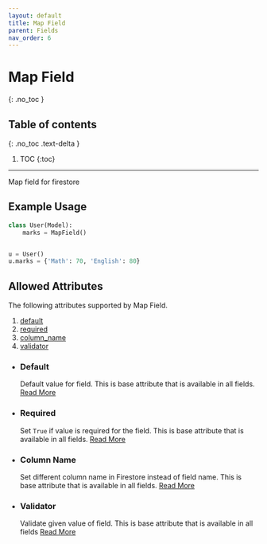 ```yaml
---
layout: default
title: Map Field
parent: Fields
nav_order: 6
---
```


# Map Field

{: .no_toc }

## Table of contents

{: .no_toc .text-delta }

1. TOC
{:toc}

---

Map field for firestore

## Example Usage

```python
class User(Model):
    marks = MapField()


u = User()
u.marks = {'Math': 70, 'English': 80}
```

## Allowed Attributes

The following attributes supported by Map Field.

1. [default](#default)
2. [required](#required)
3. [column_name](#column-name)
4. [validator](#validator)

- ### Default

  Default value for field. This is base attribute that is available in all fields. [Read More](/FireO/fields/field#default)

- ### Required

  Set `True` if value is required for the field. This is base attribute that is available in all fields. [Read More](/FireO/fields/field#required)

- ### Column Name

  Set different column name in Firestore instead of field name. This is base attribute that is available in all fields. [Read More](/FireO/fields/field#column-name)

- ### Validator
  Validate given value of field. This is base attribute that is available in all fields [Read More](/FireO/fields/field#validator)
